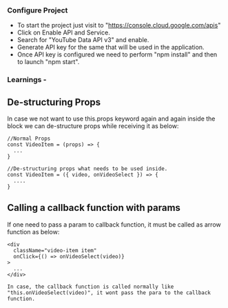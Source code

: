 ### Configure Project
  - To start the project just visit to "https://console.cloud.google.com/apis"
  - Click on Enable API and Service.
  - Search for "YouTube Data API v3" and enable.
  - Generate API key for the same that will be used in the application.
  - Once API key is configured we need to perform "npm install" and then to launch "npm start".

### Learnings -

## De-structuring Props
  In case we not want to use this.props keyword again and again inside the block we can de-structure props while receiving it as below:

    //Normal Props
    const VideoItem = (props) => {
      ...
    }

    //De-structuring props what needs to be used inside.
    const VideoItem = ({ video, onVideoSelect }) => {
      ....
    }

## Calling a callback function with params
  If one need to pass a param to callback function, it must be called as arrow function as below:

    <div
      className="video-item item"
      onClick={() => onVideoSelect(video)}
    >
      ...
    </div>

    In case, the callback function is called normally like "this.onVideoSelect(video)", it wont pass the para to the callback function.
